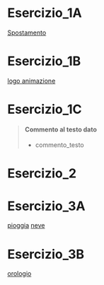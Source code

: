 # Esercizio_1A

[Spostamento]()

# Esercizio_1B
[logo animazione](/Esercizio_1B/esercizio_1b/index.html)

# Esercizio_1C
[]()

> #### Commento al testo dato
> - commento_testo

# Esercizio_2
[]()

# Esercizio_3A
[pioggia](https://simonemaghetti.github.io/GIM/Esercizio_3A/index.html)
[neve](/Esercizio_3A/neve/index.html)

# Esercizio_3B
[orologio](https://simonemaghetti.github.io/GIM/Esercizio_3B/index.html)

